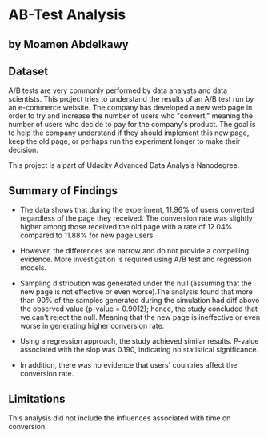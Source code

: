 #  AB-Test Analysis
## by Moamen Abdelkawy

## Dataset

A/B tests are very commonly performed by data analysts and data scientists. This project tries to understand the results of an A/B test run by an e-commerce website. The company has developed a new web page in order to try and increase the number of users who "convert," meaning the number of users who decide to pay for the company's product. The goal is to help the company understand if they should implement this new page, keep the old page, or perhaps run the experiment longer to make their decision.

This project is a part of Udacity Advanced Data Analysis Nanodegree.

## Summary of Findings

- The data shows that during the experiment, 11.96% of users converted regardless of the page they received. The conversion rate was slightly higher among those received the old page with a rate of 12.04% compared to 11.88% for new page users.

- However, the differences are narrow and do not provide a compelling evidence. More investigation is required using A/B test and regression models.

- Sampling distribution was generated under the null (assuming that the new page is not effective or even worse).The analysis found that more than 90% of the samples generated during the simulation had diff above the observed value (p-value = 0.9012); hence, the study concluded that we can't reject the null. Meaning that the new page is ineffective or even worse in generating higher conversion rate.

- Using a regression approach, the study achieved similar results. P-value associated with the slop was 0.190, indicating no statistical significance. 

- In addition, there was no evidence that users' countries affect the conversion rate.

## Limitations
This analysis did not include the influences associated with time on conversion.
